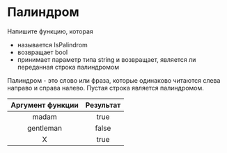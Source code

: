# Палиндром

Напишите функцию, которая

* называется IsPalindrom
* возвращает bool
* принимает параметр типа string и возвращает, является ли переданная строка палиндромом

Палиндром - это слово или фраза, которые одинаково читаются слева направо и справа налево. Пустая строка является палиндромом.

| Аргумент функции | Результат |
| :--------------: | :-------: |
|      madam       |   true    |
|    gentleman     |   false   |
|        X         |   true    |